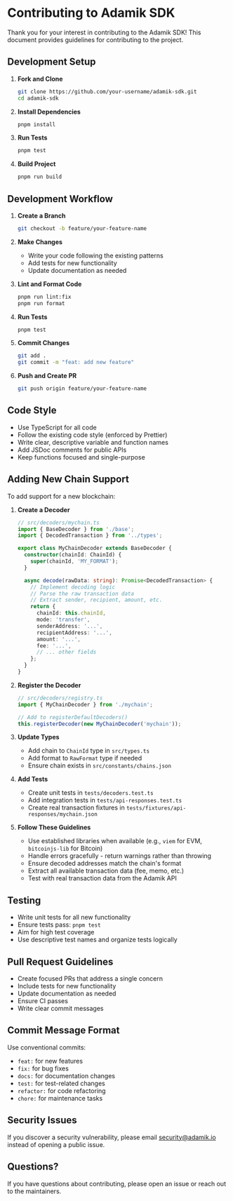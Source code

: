 # Contributing to Adamik SDK

Thank you for your interest in contributing to the Adamik SDK! This document provides guidelines for contributing to the project.

## Development Setup

1. **Fork and Clone**
   ```bash
   git clone https://github.com/your-username/adamik-sdk.git
   cd adamik-sdk
   ```

2. **Install Dependencies**
   ```bash
   pnpm install
   ```

3. **Run Tests**
   ```bash
   pnpm test
   ```

4. **Build Project**
   ```bash
   pnpm run build
   ```

## Development Workflow

1. **Create a Branch**
   ```bash
   git checkout -b feature/your-feature-name
   ```

2. **Make Changes**
   - Write your code following the existing patterns
   - Add tests for new functionality
   - Update documentation as needed

3. **Lint and Format Code**
   ```bash
   pnpm run lint:fix
   pnpm run format
   ```

4. **Run Tests**
   ```bash
   pnpm test
   ```

5. **Commit Changes**
   ```bash
   git add .
   git commit -m "feat: add new feature"
   ```

6. **Push and Create PR**
   ```bash
   git push origin feature/your-feature-name
   ```

## Code Style

- Use TypeScript for all code
- Follow the existing code style (enforced by Prettier)
- Write clear, descriptive variable and function names
- Add JSDoc comments for public APIs
- Keep functions focused and single-purpose

## Adding New Chain Support

To add support for a new blockchain:

1. **Create a Decoder**
   ```typescript
   // src/decoders/mychain.ts
   import { BaseDecoder } from './base';
   import { DecodedTransaction } from '../types';
   
   export class MyChainDecoder extends BaseDecoder {
     constructor(chainId: ChainId) {
       super(chainId, 'MY_FORMAT');
     }
   
     async decode(rawData: string): Promise<DecodedTransaction> {
       // Implement decoding logic
       // Parse the raw transaction data
       // Extract sender, recipient, amount, etc.
       return {
         chainId: this.chainId,
         mode: 'transfer',
         senderAddress: '...',
         recipientAddress: '...',
         amount: '...',
         fee: '...',
         // ... other fields
       };
     }
   }
   ```

2. **Register the Decoder**
   ```typescript
   // src/decoders/registry.ts
   import { MyChainDecoder } from './mychain';
   
   // Add to registerDefaultDecoders()
   this.registerDecoder(new MyChainDecoder('mychain'));
   ```

3. **Update Types**
   - Add chain to `ChainId` type in `src/types.ts`
   - Add format to `RawFormat` type if needed
   - Ensure chain exists in `src/constants/chains.json`

4. **Add Tests**
   - Create unit tests in `tests/decoders.test.ts`
   - Add integration tests in `tests/api-responses.test.ts`
   - Create real transaction fixtures in `tests/fixtures/api-responses/mychain.json`

5. **Follow These Guidelines**
   - Use established libraries when available (e.g., `viem` for EVM, `bitcoinjs-lib` for Bitcoin)
   - Handle errors gracefully - return warnings rather than throwing
   - Ensure decoded addresses match the chain's format
   - Extract all available transaction data (fee, memo, etc.)
   - Test with real transaction data from the Adamik API

## Testing

- Write unit tests for all new functionality
- Ensure tests pass: `pnpm test`
- Aim for high test coverage
- Use descriptive test names and organize tests logically

## Pull Request Guidelines

- Create focused PRs that address a single concern
- Include tests for new functionality
- Update documentation as needed
- Ensure CI passes
- Write clear commit messages

## Commit Message Format

Use conventional commits:
- `feat:` for new features
- `fix:` for bug fixes
- `docs:` for documentation changes
- `test:` for test-related changes
- `refactor:` for code refactoring
- `chore:` for maintenance tasks

## Security Issues

If you discover a security vulnerability, please email security@adamik.io instead of opening a public issue.

## Questions?

If you have questions about contributing, please open an issue or reach out to the maintainers.